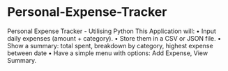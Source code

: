 # Personal-Expense-Tracker
Personal Expense Tracker - Utilising Python
This Application will:
•	Input daily expenses (amount + category).
•	Store them in a CSV or JSON file.
•	Show a summary: total spent, breakdown by category, highest expense between date
•	Have a simple menu with options: Add Expense, View Summary.
